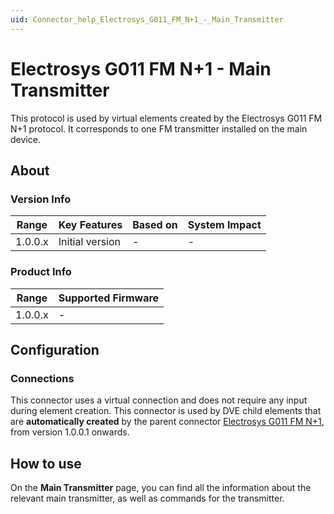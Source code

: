 ```yaml
---
uid: Connector_help_Electrosys_G011_FM_N+1_-_Main_Transmitter
---
```


# Electrosys G011 FM N+1 - Main Transmitter

This protocol is used by virtual elements created by the Electrosys G011 FM N+1 protocol. It corresponds to one FM transmitter installed on the main device.

## About

### Version Info

| Range     | Key Features     | Based on     | System Impact     |
|-----------|------------------|--------------|-------------------|
| 1.0.0.x   | Initial version  | -            | -                 |

### Product Info

| Range     | Supported Firmware     |
|-----------|------------------------|
| 1.0.0.x   | -                      |

## Configuration

### Connections

This connector uses a virtual connection and does not require any input during element creation. This connector is used by DVE child elements that are **automatically created** by the parent connector [Electrosys G011 FM N+1](xref:Connector_help_Electrosys_G011_FM_N%2B1), from version 1.0.0.1 onwards.

## How to use

On the **Main Transmitter** page, you can find all the information about the relevant main transmitter, as well as commands for the transmitter.
